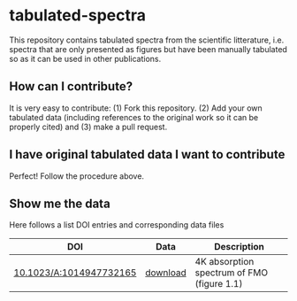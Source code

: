 # tabulated-spectra
This repository contains tabulated spectra from the scientific litterature, i.e. spectra that are only presented as figures but have been manually tabulated so as it can be used in other publications.

## How can I contribute?
It is very easy to contribute: (1) Fork this repository. (2) Add your own tabulated data (including references to the original work so it can be properly cited) and (3) make a pull request.

## I have original tabulated data I want to contribute
Perfect! Follow the procedure above.

## Show me the data
Here follows a list DOI entries and corresponding data files

| DOI | Data | Description |
|-----|------|-------------|
| [10.1023/A:1014947732165](http://dx.doi.org/10.1023/A:1014947732165) | [download](spectra/1.dat) | 4K absorption spectrum of FMO (figure 1.1) |
